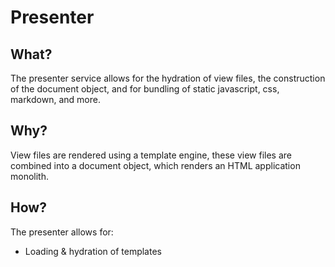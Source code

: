 # Presenter
## What?
The presenter service allows for the hydration of view files, the construction of the document object, and for bundling of static javascript, css, markdown, and more.

## Why?
View files are rendered using a template engine, these view files are combined into a document object, which renders an HTML application monolith.

## How?
The presenter allows for:
- Loading & hydration of templates